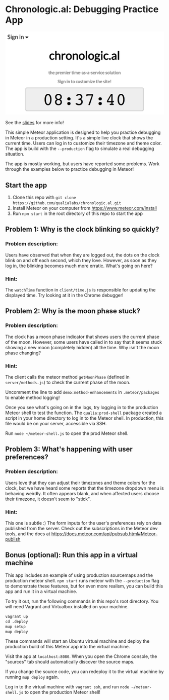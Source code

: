 # Chronologic.al: Debugging Practice App

![](chronologic.al.png)

See the [slides](https://goo.gl/zsquES) for more info!

This simple Meteor application is designed to help you practice debugging in
Meteor in a production setting. It's a simple live clock that shows the current
time. Users can log in to customize their timezone and theme color. The app is
build with the `--production` flag to simulate a real debugging situation.

The app is mostly working, but users have reported some problems. Work through
the examples below to practice debugging in Meteor!

## Start the app

1. Clone this repo with `git clone https://github.com/qualialabs/chronologic.al.git`
2. Install Meteor on your computer from https://www.meteor.com/install
3. Run `npm start` in the root directory of this repo to start the app

## Problem 1: Why is the clock blinking so quickly?

### Problem description:

Users have observed that when they are logged out, the dots on the clock blink
on and off each second, which they love. However, as soon as they log in, the
blinking becomes much more erratic. What's going on here?

### Hint:

The `watchTime` function in `client/time.js` is responsible for updating the
displayed time. Try looking at it in the Chrome debugger!

## Problem 2: Why is the moon phase stuck?

### Problem description:

The clock has a moon phase indicator that shows users the current phase of the
moon. However, some users have called in to say that it seems stuck showing a
new moon (completely hidden) all the time. Why isn't the moon phase changing?

### Hint:

The client calls the meteor method `getMoonPhase` (defined in
`server/methods.js`) to check the current phase of the moon.

Uncomment the line to add `demo:method-enhancements` in `.meteor/packages` to
enable method logging!

Once you see what's going on in the logs, try logging in to the production
Meteor shell to test the function. The `qualia:prod-shell` package created a
script in your home directory to log in to the Meteor shell. In production, this
file would be on your server, accessible via SSH.

Run `node ~/meteor-shell.js` to open the prod Meteor shell.

## Problem 3: What's happening with user preferences?

### Problem description:

Users love that they can adjust their timezones and theme colors for the clock,
but we have heard some reports that the timezone dropdown menu is behaving
weirdly. It often appears blank, and when affected users choose their timezone,
it doesn't seem to "stick".

### Hint:

This one is subtle :) The form inputs for the user's preferences rely on data
published from the server. Check out the subscriptions in the Meteor dev tools,
and the docs at https://docs.meteor.com/api/pubsub.html#Meteor-publish

## Bonus (optional): Run this app in a virtual machine

This app includes an example of using production sourcemaps and the production
meteor shell. `npm start` runs meteor with the `--production` flag to
demonstrate these features, but for even more realism, you can build this app
and run it in a virtual machine.

To try it out, run the following commands in this repo's root directory. You
will need Vagrant and Virtualbox installed on your machine.

    vagrant up
    cd .deploy
    mup setup
    mup deploy

These commands will start an Ubuntu virtual machine and deploy the production
build of this Meteor app into the virtual machine.

Visit the app at `localhost:8080`. When you open the Chrome console, the
"sources" tab should automatically discover the source maps.

If you change the source code, you can redeploy it to the virtual machine by
running `mup deploy` again.

Log in to the virtual machine with `vagrant ssh`, and run
`node ~/meteor-shell.js` to open the production Meteor shell!
